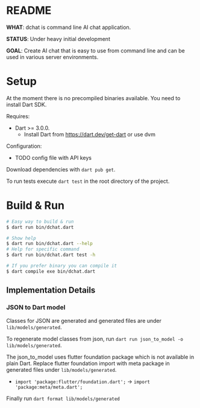 README
======

**WHAT**: dchat is command line AI chat application.

**STATUS**: Under heavy initial development

**GOAL**: Create AI chat that is easy to use from command line and can be used in various server
environments.

# Setup

At the moment there is no precompiled binaries available. You need to install Dart SDK.

Requires:
* Dart >= 3.0.0.
  * Install Dart from https://dart.dev/get-dart or use dvm

Configuration:
* TODO config file with API keys

Download dependencies with `dart pub get`.
 
To run tests execute `dart test` in the root directory of the project.

# Build & Run

```bash
# Easy way to build & run
$ dart run bin/dchat.dart

# Show help
$ dart run bin/dchat.dart --help
# Help for specific command
$ dart run bin/dchat.dart test -h

# If you prefer binary you can compile it
$ dart compile exe bin/dchat.dart
```

## Implementation Details

### JSON to Dart model

Classes for JSON are generated and generated files are under `lib/models/generated`.

To regenerate model classes from json, run
`dart run json_to_model -o lib/models/generated`.

The json_to_model uses flutter foundation package which is not available in plain Dart.
Replace flutter foundation import with meta package in generated files under `lib/models/generated`.
 * `import 'package:flutter/foundation.dart';` -> `import 'package:meta/meta.dart';`

Finally run `dart format lib/models/generated`
